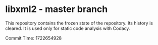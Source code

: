 # libxml2 - master branch

This repository contains the frozen state of the repository.
Its history is cleared. It is used only for static code
analysis with Codacy.

Commit Time: 1722654928